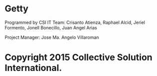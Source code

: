 Getty
=====


Programmed by CSI IT Team:
Crisanto Atienza,
Raphael Alcid,
Jeriel Formento,
Jonell Bonecillo,
Juan Angel Arias

Project Manager:
Jose Ma. Angelo Villaroman


Copyright 2015 Collective Solution International.
=====
